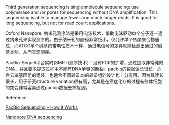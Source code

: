 Third generation sequencing is single molecule sequencing: use polymerase and /or pores for sequencing without DNA amplification. This sequencing is able to manage fewer and much longer reads. It is good for long sequencing, but not for read count applications.

Oxford Nanopore: 纳米孔测序法是采用电泳技术，借助电泳驱动单个分子逐一通过纳米孔来实现测序的。由于纳米孔的直径非常细小，仅允许单个核酸聚合物通过，而ATCG单个碱基的带电性质不一样，通过电信号的差异就能检测出通过的碱基类别，从而实现测序。

PacBio-Sequel平台实时(SMRT)测序技术)：没有PCR的扩增，通过提取非常纯的DNA，并且要求提取过程中不能有DNA单链的断裂。pacbio的数据读长很长，适合去做基因组的组装，也适合不同转录本的转录组的设计也十分有用。因为其读长很长，用于研究structure variation很有用，尤其是在癌症化疗的过程有些体细胞的突变非常容易通过pacbio数据去捕捉到。

Reference

[PacBio Sequencing – How it Works](https://www.youtube.com/watch?v=_lD8JyAbwEo)

[Nanopore DNA sequencing](https://www.youtube.com/watch?v=E9-Rm5AoZGw)

